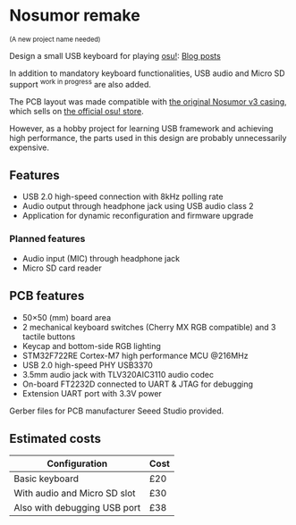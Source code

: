 # Nosumor remake
<sup>(A new project name needed)</sup>

Design a small USB keyboard for playing [osu!](https://osu.ppy.sh/): [Blog posts](https://zhiyb.wordpress.com/category/cc/embedded/nosumor/)

In addition to mandatory keyboard functionalities, USB audio and Micro SD support <sup>work in progress</sup> are also added.

The PCB layout was made compatible with [the original Nosumor v3 casing](http://noodlefighter.com/工作日志/log_nono/), which sells on [the official osu! store](https://osu.ppy.sh/store/product/20).

However, as a hobby project for learning USB framework and achieving high performance, the parts used in this design are probably unnecessarily expensive.

## Features

- USB 2.0 high-speed connection with 8kHz polling rate
- Audio output through headphone jack using USB audio class 2
- Application for dynamic reconfiguration and firmware upgrade

### Planned features

- Audio input (MIC) through headphone jack
- Micro SD card reader

## PCB features

- 50×50 (mm) board area
- 2 mechanical keyboard switches (Cherry MX RGB compatible) and 3 tactile buttons
- Keycap and bottom-side RGB lighting
- STM32F722RE Cortex-M7 high performance MCU @216MHz
- USB 2.0 high-speed PHY USB3370
- 3.5mm audio jack with TLV320AIC3110 audio codec
- On-board FT2232D connected to UART & JTAG for debugging
- Extension UART port with 3.3V power

Gerber files for PCB manufacturer Seeed Studio provided.

## Estimated costs

Configuration | Cost
---|---
Basic keyboard | £20
With audio and Micro SD slot | £30
Also with debugging USB port | £38
